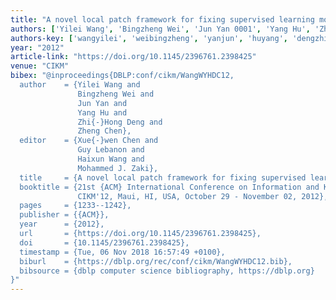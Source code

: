 ```yaml
---
title: "A novel local patch framework for fixing supervised learning models"
authors: ['Yilei Wang', 'Bingzheng Wei', 'Jun Yan 0001', 'Yang Hu', 'Zhi-Hong Deng', 'Zheng Chen 0001']
authors-key: ['wangyilei', 'weibingzheng', 'yanjun', 'huyang', 'dengzhihong', 'chenzheng']
year: "2012"
article-link: "https://doi.org/10.1145/2396761.2398425"
venue: "CIKM"
bibex: "@inproceedings{DBLP:conf/cikm/WangWYHDC12,
  author    = {Yilei Wang and
               Bingzheng Wei and
               Jun Yan and
               Yang Hu and
               Zhi{-}Hong Deng and
               Zheng Chen},
  editor    = {Xue{-}wen Chen and
               Guy Lebanon and
               Haixun Wang and
               Mohammed J. Zaki},
  title     = {A novel local patch framework for fixing supervised learning models},
  booktitle = {21st {ACM} International Conference on Information and Knowledge Management,
               CIKM'12, Maui, HI, USA, October 29 - November 02, 2012},
  pages     = {1233--1242},
  publisher = {{ACM}},
  year      = {2012},
  url       = {https://doi.org/10.1145/2396761.2398425},
  doi       = {10.1145/2396761.2398425},
  timestamp = {Tue, 06 Nov 2018 16:57:49 +0100},
  biburl    = {https://dblp.org/rec/conf/cikm/WangWYHDC12.bib},
  bibsource = {dblp computer science bibliography, https://dblp.org}
}"
---
```


